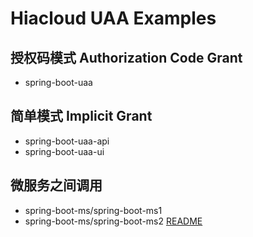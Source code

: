 Hiacloud UAA Examples
====

## 授权码模式 Authorization Code Grant
* spring-boot-uaa

## 简单模式 Implicit Grant
* spring-boot-uaa-api
* spring-boot-uaa-ui


## 微服务之间调用
* spring-boot-ms/spring-boot-ms1
* spring-boot-ms/spring-boot-ms2
[README](spring-boot-ms/README.MD)

